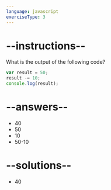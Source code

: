 ```yaml
---
language: javascript
exerciseType: 3
---
```


# --instructions--

What is the output of the following code?
```javascript
var result = 50;
result -= 10;
console.log(result);
```

# --answers--

- 40
- 50
- 10
- 50-10

# --solutions--

- 40
